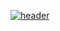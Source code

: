 [![header](https://capsule-render.vercel.app/api?type=waving&color=auto&height=150&section=header&text=TAEHYUN's%20BLOG%20👈&fontSize=40&fontColor=392f31)](https://gpigp.github.io/taehyun)
